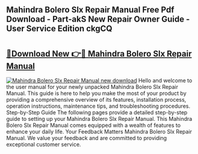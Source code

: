 ## Mahindra Bolero Slx Repair Manual Free Pdf Download - Part-akS New Repair Owner Guide - User Service Edition ckgCQ

# <h2><a href="http://bc89240.oget.top/?id=Mahindra+Bolero+Slx+Repair+Manual">🔗Download New 👉🔴 Mahindra Bolero Slx Repair Manual</a></h2>

[![Mahindra Bolero Slx Repair Manual new download](https://i.imgur.com/5g1atiW.png)](http://bc89240.oget.top/?id=Mahindra+Bolero+Slx+Repair+Manual)
Hello and welcome to the user manual for your newly unpacked Mahindra Bolero Slx Repair Manual. This guide is here to help you make the most of your product by providing a comprehensive overview of its features, installation process, operation instructions, maintenance tips, and troubleshooting procedures. Step-by-Step Guide The following pages provide a detailed step-by-step guide to setting up your Mahindra Bolero Slx Repair Manual. This Mahindra Bolero Slx Repair Manual comes equipped with a wealth of features to enhance your daily life. Your Feedback Matters Mahindra Bolero Slx Repair Manual. We value your feedback and are committed to providing exceptional customer service.
